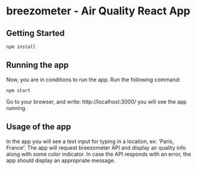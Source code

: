 # breezometer - Air Quality React App

## Getting Started

```
npm install
```

## Running the app

Now, you are in conditions to run the app. Run the following command:

```
npm start
```

Go to your browser, and write: http://localhost:3000/ you will see the app running.

## Usage of the app

In the app you will see a text input for typing in a location, ex: 'Paris, France'. The app will request breezometer API and display air quality info along with some color indicator.
In case the API responds with an error, the app should display an appropriate message.
